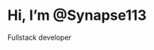 # Hi, I’m @Synapse113
Fullstack developer

<!---
Synapse113/Synapse113 is a ✨ special ✨ repository because its `README.md` (this file) appears on your GitHub profile.
You can click the Preview link to take a look at your changes.
--->
